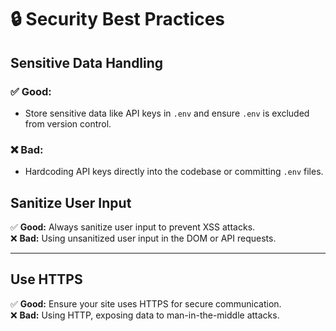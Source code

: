 # 🔒 Security Best Practices

## Sensitive Data Handling

### ✅ Good:
- Store sensitive data like API keys in `.env` and ensure `.env` is excluded from version control.

### ❌ Bad:
- Hardcoding API keys directly into the codebase or committing `.env` files.

## Sanitize User Input

✅ **Good:** Always sanitize user input to prevent XSS attacks.  
❌ **Bad:** Using unsanitized user input in the DOM or API requests.

---

## Use HTTPS

✅ **Good:** Ensure your site uses HTTPS for secure communication.  
❌ **Bad:** Using HTTP, exposing data to man-in-the-middle attacks.